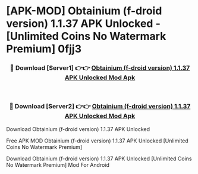 # [APK-MOD] Obtainium (f-droid version) 1.1.37 APK Unlocked - [Unlimited Coins No Watermark Premium] 0fjj3



<div align="center">
<h3>🔴 Download [Server1] 👉👉 <a href="https://momento.my/?title=Obtainium_(f-droid_version)_1.1.37_APK_Unlocked">Obtainium (f-droid version) 1.1.37 APK Unlocked Mod Apk</a></h3><br>

<h3>🔴 Download [Server2] 👉👉 <a href="https://momento.my/?title=Obtainium_(f-droid_version)_1.1.37_APK_Unlocked">Obtainium (f-droid version) 1.1.37 APK Unlocked Mod Apk</a></h3>
</div>



Download Obtainium (f-droid version) 1.1.37 APK Unlocked 

Free APK MOD Obtainium (f-droid version) 1.1.37 APK Unlocked [Unlimited Coins No Watermark Premium]

Download Obtainium (f-droid version) 1.1.37 APK Unlocked [Unlimited Coins No Watermark Premium] Mod For Android
